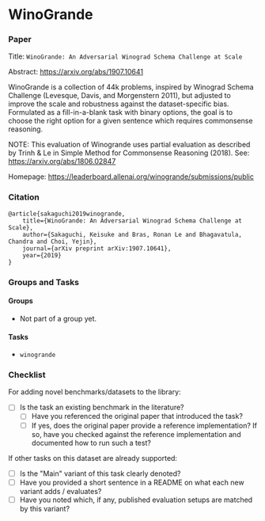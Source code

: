 # WinoGrande

### Paper

Title: `WinoGrande: An Adversarial Winograd Schema Challenge at Scale`

Abstract: https://arxiv.org/abs/1907.10641

WinoGrande is a collection of 44k problems, inspired by Winograd Schema Challenge
(Levesque, Davis, and Morgenstern 2011), but adjusted to improve the scale and
robustness against the dataset-specific bias. Formulated as a fill-in-a-blank
task with binary options, the goal is to choose the right option for a given
sentence which requires commonsense reasoning.

NOTE: This evaluation of Winogrande uses partial evaluation as described by
Trinh & Le in Simple Method for Commonsense Reasoning (2018).
See: https://arxiv.org/abs/1806.02847

Homepage: https://leaderboard.allenai.org/winogrande/submissions/public

### Citation

```
@article{sakaguchi2019winogrande,
    title={WinoGrande: An Adversarial Winograd Schema Challenge at Scale},
    author={Sakaguchi, Keisuke and Bras, Ronan Le and Bhagavatula, Chandra and Choi, Yejin},
    journal={arXiv preprint arXiv:1907.10641},
    year={2019}
}
```

### Groups and Tasks

#### Groups

* Not part of a group yet.

#### Tasks

* `winogrande`

### Checklist

For adding novel benchmarks/datasets to the library:

* [ ] Is the task an existing benchmark in the literature?
    * [ ] Have you referenced the original paper that introduced the task?
    * [ ] If yes, does the original paper provide a reference implementation? If so, have you checked against the reference implementation and documented how to run such a test?

If other tasks on this dataset are already supported:

* [ ] Is the "Main" variant of this task clearly denoted?
* [ ] Have you provided a short sentence in a README on what each new variant adds / evaluates?
* [ ] Have you noted which, if any, published evaluation setups are matched by this variant?
